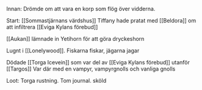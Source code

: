 Innan: Drömde om att vara en korp som flög över vidderna.

Start: [[Sommastjärnans värdshus]]
Tiffany hade pratat med [[Beldora]] om att infiltrera [[Eviga Kylans förebud]]

[[Aukan]] lämnade in Yetihorn för att göra dryckeshorn

Lugnt i [[Lonelywood]]. Fiskarna fiskar, jägarna jagar


Dödade [[Torga Icevein]] som var del av [[Eviga Kylans förebud]] utanför [[Targos]]
Var där med en vampyr, vampyrgnolls och vanliga gnolls

Loot: Torga rustning. Tom journal. sköld
